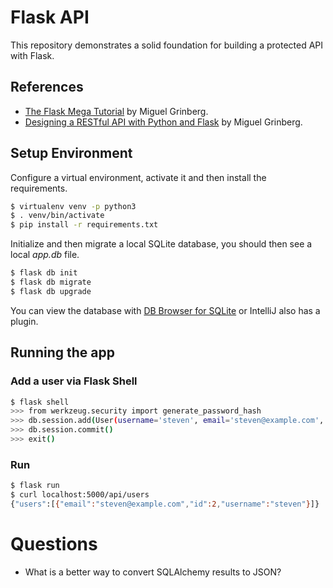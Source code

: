 # Flask API 

This repository demonstrates a solid foundation for building a protected API with Flask.

## References

* [The Flask Mega Tutorial](https://blog.miguelgrinberg.com/post/the-flask-mega-tutorial-part-i-hello-world) by Miguel Grinberg.
* [Designing a RESTful API with Python and Flask](https://blog.miguelgrinberg.com/post/designing-a-restful-api-with-python-and-flask) by Miguel Grinberg.

## Setup Environment

Configure a virtual environment, activate it and then install the requirements.

```bash
$ virtualenv venv -p python3
$ . venv/bin/activate
$ pip install -r requirements.txt
```

Initialize and then migrate a local SQLite database, you should then see a local *app.db* file.  

```bash
$ flask db init
$ flask db migrate
$ flask db upgrade
```

You can view the database with [DB Browser for SQLite](https://sqlitebrowser.org/) or IntelliJ also has a plugin.

## Running the app

### Add a user via Flask Shell

```bash
$ flask shell
>>> from werkzeug.security import generate_password_hash
>>> db.session.add(User(username='steven', email='steven@example.com', password=generate_password_hash('pass')))
>>> db.session.commit()
>>> exit()
```

### Run 

```bash
$ flask run
$ curl localhost:5000/api/users
{"users":[{"email":"steven@example.com","id":2,"username":"steven"}]}
```

# Questions

* What is a better way to convert SQLAlchemy results to JSON?